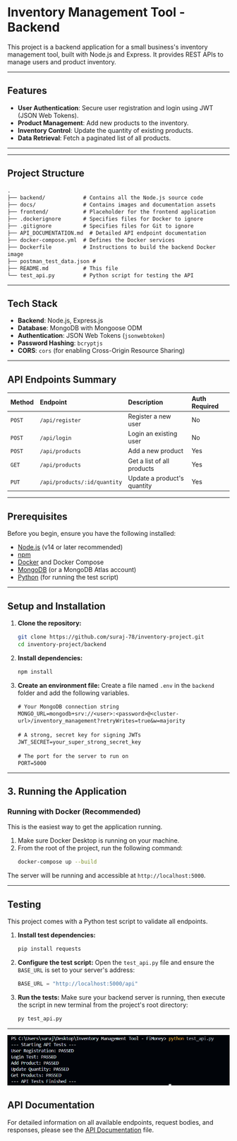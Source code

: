 # Inventory Management Tool - Backend

This project is a backend application for a small business's inventory management tool, built with Node.js and Express. It provides REST APIs to manage users and product inventory.

---

## Features

* **User Authentication**: Secure user registration and login using JWT (JSON Web Tokens).
* **Product Management**: Add new products to the inventory.
* **Inventory Control**: Update the quantity of existing products.
* **Data Retrieval**: Fetch a paginated list of all products.

---

---

## Project Structure

```
.
├── backend/            # Contains all the Node.js source code
├── docs/               # Contains images and documentation assets
├── frontend/           # Placeholder for the frontend application
├── .dockerignore       # Specifies files for Docker to ignore
├── .gitignore          # Specifies files for Git to ignore
├── API_DOCUMENTATION.md  # Detailed API endpoint documentation
├── docker-compose.yml  # Defines the Docker services
├── Dockerfile          # Instructions to build the backend Docker image
├── postman_test_data.json #
├── README.md           # This file
└── test_api.py         # Python script for testing the API
```

---

## Tech Stack

* **Backend**: Node.js, Express.js
* **Database**: MongoDB with Mongoose ODM
* **Authentication**: JSON Web Tokens (`jsonwebtoken`)
* **Password Hashing**: `bcryptjs`
* **CORS**: `cors` (for enabling Cross-Origin Resource Sharing)

---

## API Endpoints Summary

| Method | Endpoint                    | Description                  | Auth Required |
| :----- | :-------------------------- | :--------------------------- | :------------ |
| `POST` | `/api/register`             | Register a new user          | No            |
| `POST` | `/api/login`                | Login an existing user       | No            |
| `POST` | `/api/products`             | Add a new product            | Yes           |
| `GET`  | `/api/products`             | Get a list of all products   | Yes           |
| `PUT`  | `/api/products/:id/quantity`| Update a product's quantity  | Yes           |

---

## Prerequisites

Before you begin, ensure you have the following installed:
* [Node.js](https://nodejs.org/) (v14 or later recommended)
* [npm](https://www.npmjs.com/)
* [Docker](https://www.docker.com/products/docker-desktop/) and Docker Compose
* [MongoDB](https://www.mongodb.com/try/download/community) (or a MongoDB Atlas account)
* [Python](https://www.python.org/downloads/) (for running the test script)

---

## Setup and Installation

1.  **Clone the repository:**
    ```bash
    git clone https://github.com/suraj-78/inventory-project.git
    cd inventory-project/backend
    ```

2.  **Install dependencies:**
    ```bash
    npm install
    ```

3.  **Create an environment file:**
    Create a file named `.env` in the `backend` folder and add the following variables.

    ```env
    # Your MongoDB connection string
    MONGO_URL=mongodb+srv://<user>:<password>@<cluster-url>/inventory_management?retryWrites=true&w=majority

    # A strong, secret key for signing JWTs
    JWT_SECRET=your_super_strong_secret_key

    # The port for the server to run on
    PORT=5000
    ```

---

## 3. Running the Application

### Running with Docker (Recommended)

This is the easiest way to get the application running.

1.  Make sure Docker Desktop is running on your machine.
2.  From the root of the project, run the following command:
    ```bash
    docker-compose up --build
    ```
The server will be running and accessible at `http://localhost:5000`.

---

## Testing

This project comes with a Python test script to validate all endpoints.

1.  **Install test dependencies:**
    ```bash
    pip install requests
    ```

2.  **Configure the test script:**
    Open the `test_api.py` file and ensure the `BASE_URL` is set to your server's address:
    ```python
    BASE_URL = "http://localhost:5000/api"
    ```

3.  **Run the tests:**
    Make sure your backend server is running, then execute the script in new terminal from the project's root directory:
    ```bash
    py test_api.py
    ```

---
![Terminal message after success test completion ](./docs/Screenshot%20api-testing.png)

## API Documentation

For detailed information on all available endpoints, request bodies, and responses, please see the [API Documentation](./API_DOCUMENTATION.md) file.
